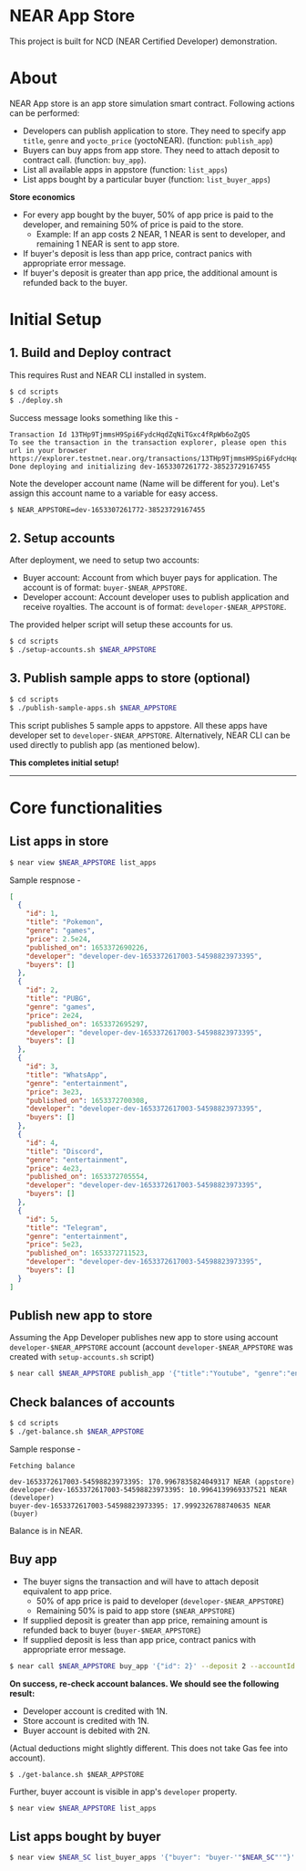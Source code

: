 # NEAR App Store

This project is built for NCD (NEAR Certified Developer) demonstration.

# About

NEAR App store is an app store simulation smart contract. Following actions can be performed:

- Developers can publish application to store. They need to specify app `title`, `genre` and `yocto_price` (yoctoNEAR). (function: `publish_app`)
- Buyers can buy apps from app store. They need to attach deposit to contract call. (function: `buy_app`).
- List all available apps in appstore (function: `list_apps`)
- List apps bought by a particular buyer (function: `list_buyer_apps`)

**Store economics**

- For every app bought by the buyer, 50% of app price is paid to the developer, and remaining 50% of price is paid to the store.
  - Example: If an app costs 2 NEAR, 1 NEAR is sent to developer, and remaining 1 NEAR is sent to app store.
- If buyer's deposit is less than app price, contract panics with appropriate error message.
- If buyer's deposit is greater than app price, the additional amount is refunded back to the buyer.

# Initial Setup

## 1. Build and Deploy contract

This requires Rust and NEAR CLI installed in system.

```sh
$ cd scripts
$ ./deploy.sh
```

Success message looks something like this -

```
Transaction Id 13THp9TjmmsH9Spi6FydcHqdZqNiTGxc4fRpWb6oZgQS
To see the transaction in the transaction explorer, please open this url in your browser
https://explorer.testnet.near.org/transactions/13THp9TjmmsH9Spi6FydcHqdZqNiTGxc4fRpWb6oZgQS
Done deploying and initializing dev-1653307261772-38523729167455
```

Note the developer account name (Name will be different for you). Let's assign this account name to a variable for easy access.

```sh
$ NEAR_APPSTORE=dev-1653307261772-38523729167455
```

## 2. Setup accounts

After deployment, we need to setup two accounts:

- Buyer account: Account from which buyer pays for application. The account is of format: `buyer-$NEAR_APPSTORE`.
- Developer account: Account developer uses to publish application and receive royalties. The account is of format: `developer-$NEAR_APPSTORE`.

The provided helper script will setup these accounts for us.

```sh
$ cd scripts
$ ./setup-accounts.sh $NEAR_APPSTORE
```

## 3. Publish sample apps to store (optional)

```sh
$ cd scripts
$ ./publish-sample-apps.sh $NEAR_APPSTORE
```

This script publishes 5 sample apps to appstore. All these apps have developer set to `developer-$NEAR_APPSTORE`. Alternatively, NEAR CLI can be used directly to publish app (as mentioned below).

**This completes initial setup!**

---

# Core functionalities

## List apps in store

```sh
$ near view $NEAR_APPSTORE list_apps
```

Sample respnose -

```json
[
  {
    "id": 1,
    "title": "Pokemon",
    "genre": "games",
    "price": 2.5e24,
    "published_on": 1653372690226,
    "developer": "developer-dev-1653372617003-54598823973395",
    "buyers": []
  },
  {
    "id": 2,
    "title": "PUBG",
    "genre": "games",
    "price": 2e24,
    "published_on": 1653372695297,
    "developer": "developer-dev-1653372617003-54598823973395",
    "buyers": []
  },
  {
    "id": 3,
    "title": "WhatsApp",
    "genre": "entertainment",
    "price": 3e23,
    "published_on": 1653372700308,
    "developer": "developer-dev-1653372617003-54598823973395",
    "buyers": []
  },
  {
    "id": 4,
    "title": "Discord",
    "genre": "entertainment",
    "price": 4e23,
    "published_on": 1653372705554,
    "developer": "developer-dev-1653372617003-54598823973395",
    "buyers": []
  },
  {
    "id": 5,
    "title": "Telegram",
    "genre": "entertainment",
    "price": 5e23,
    "published_on": 1653372711523,
    "developer": "developer-dev-1653372617003-54598823973395",
    "buyers": []
  }
]
```

## Publish new app to store

Assuming the App Developer publishes new app to store using account `developer-$NEAR_APPSTORE` account (account `developer-$NEAR_APPSTORE` was created with `setup-accounts.sh` script)

```sh
$ near call $NEAR_APPSTORE publish_app '{"title":"Youtube", "genre":"entertainment", "yocto_price":"6000000000000000000000000"}' --accountId developer-$NEAR_APPSTORE
```

## Check balances of accounts

```sh
$ cd scripts
$ ./get-balance.sh $NEAR_APPSTORE
```

Sample response -

```
Fetching balance

dev-1653372617003-54598823973395: 170.9967835824049317 NEAR (appstore)
developer-dev-1653372617003-54598823973395: 10.9964139969337521 NEAR (developer)
buyer-dev-1653372617003-54598823973395: 17.9992326788740635 NEAR (buyer)
```

Balance is in NEAR.

## Buy app

- The buyer signs the transaction and will have to attach deposit equivalent to app price.
  - 50% of app price is paid to developer (`developer-$NEAR_APPSTORE`)
  - Remaining 50% is paid to app store (`$NEAR_APPSTORE`)
- If supplied deposit is greater than app price, remaining amount is refunded back to buyer (`buyer-$NEAR_APPSTORE`)
- If supplied deposit is less than app price, contract panics with appropriate error message.

```sh
$ near call $NEAR_APPSTORE buy_app '{"id": 2}' --deposit 2 --accountId buyer-$NEAR_APPSTORE
```

**On success, re-check account balances. We should see the following result:**

- Developer account is credited with 1N.
- Store account is credited with 1N.
- Buyer account is debited with 2N.

(Actual deductions might slightly different. This does not take Gas fee into account).

```
$ ./get-balance.sh $NEAR_APPSTORE
```

Further, buyer account is visible in app's `developer` property.

```sh
$ near view $NEAR_APPSTORE list_apps
```

## List apps bought by buyer

```sh
$ near view $NEAR_SC list_buyer_apps '{"buyer": "buyer-'"$NEAR_SC"'"}'
```
